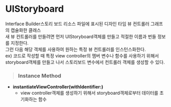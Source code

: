 # UIStoryboard
Interface Builder스토리 보드 리소스 파일에 표시된 디자인 타임 뷰 컨트롤러 그래프의 캡슐화한 클래스   
새 뷰 컨트롤러를 만들려면 먼저 UIStoryboard객체를 만들고 적절한 이름과 번들 정보를 지정한다.   
그런 다음 해당 객체를 사용하여 원하는 특정 뷰 컨트롤러를 인스턴스화한다.   
ex) 코드로 작성할 때 특정 view controller의 멤버 변수나 함수를 사용하기 위해서 storyboard객체를 만들고 나서 스토리보드 변수에서 컨트롤러 객체를 생성할 수 있다.   
   
> ### Instance Method
* **instantiateViewController(withIdentifier:)**
    - view controller객체를 생성하기 위해서 storyboard객체로부터 데이터를 초기화하는 함수